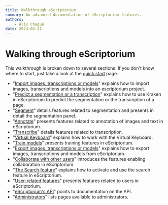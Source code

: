```yaml
---
title: Walkthrough eScriptorium
summary: An advanced documentation of eScriptorium features.
authors:
    - Alix Chagué
date: 2023-02-21
---
```


# Walking through eScriptorium

This walkthrough is broken down to several sections. If you don't know where to start, just take a look at the [quick start](quick-start.md) page.

- "[Import images, transcriptions or models](import.md)" explains how to import images, transcriptions and models into an escriptorium project.
- "[Predict a segmentation or a transcription](predict.md)" explains how to use Kraken in eScriptorium to predict the segmentation or the transcription of a page.
- "[Segment](segment.md)" details features related to segmentation and presents in detail the segmentation panel.
- "[Annotate](annotate.md)" presents features related to annotation of images and text in eScriptorium.
- "[Transcribe](transcribe.md)" details features related to transcription.
- "[Virtual Keyboard](virtual_keyboard.md)" explains how to work with the Virtual Keyboard.
- "[Train models](train.md)" presents training features in eScriptorium.
- "[Export images, transcriptions or models](export.md)" explains how to export images, transcriptions and models from eScriptorium.
- "[Collaborate with other users](collaborate.md)" introduces the features enabling collaboration in eScriptorium.
- "[The Search feature](search.md)" explains how to activate and use the search feature in eScriptorium.
- "[User-related features](users.md)" presents features related to users in eScriptorium.
- "[eScriptorium's API](api.md)" points to documentation on the API.
- "[Administrators](administrators.md)" lists pages available to administrators.
